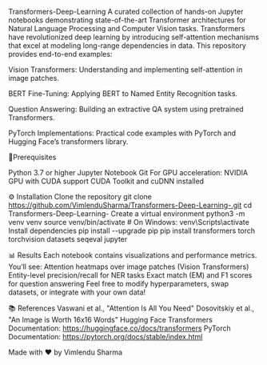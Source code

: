 Transformers-Deep-Learning
A curated collection of hands-on Jupyter notebooks demonstrating state-of-the-art Transformer architectures for Natural Language Processing and Computer Vision tasks.
Transformers have revolutionized deep learning by introducing self-attention mechanisms that excel at modeling long-range dependencies in data. This repository provides end-to-end examples:

Vision Transformers: Understanding and implementing self-attention in image patches.

BERT Fine-Tuning: Applying BERT to Named Entity Recognition tasks.

Question Answering: Building an extractive QA system using pretrained Transformers.

PyTorch Implementations: Practical code examples with PyTorch and Hugging Face’s transformers library.

🧰Prerequisites

Python 3.7 or higher
Jupyter Notebook
Git
For GPU acceleration:
NVIDIA GPU with CUDA support
CUDA Toolkit and cuDNN installed

⚙️ Installation
Clone the repository
git clone https://github.com/VimlenduSharma/Transformers-Deep-Learning-.git
cd Transformers-Deep-Learning-
Create a virtual environment
python3 -m venv venv
source venv/bin/activate  # On Windows: venv\Scripts\activate
Install dependencies
pip install --upgrade pip
pip install transformers torch torchvision datasets seqeval jupyter

📊 Results
Each notebook contains visualizations and performance metrics. You’ll see:
Attention heatmaps over image patches (Vision Transformers)
Entity-level precision/recall for NER tasks
Exact match (EM) and F1 scores for question answering
Feel free to modify hyperparameters, swap datasets, or integrate with your own data!

📚 References
Vaswani et al., "Attention Is All You Need"
Dosovitskiy et al., "An Image is Worth 16x16 Words"
Hugging Face Transformers Documentation: https://huggingface.co/docs/transformers
PyTorch Documentation: https://pytorch.org/docs/stable/index.html

Made with ❤️ by Vimlendu Sharma



